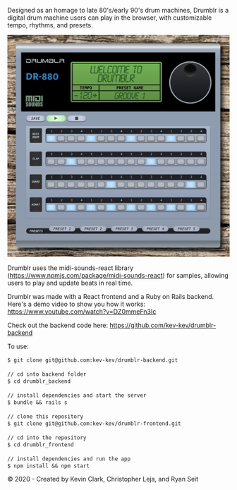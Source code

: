 Designed as an homage to late 80's/early 90's drum machines, Drumblr is a digital drum machine users can play in the browser, with customizable tempo, rhythms, and presets.

<img src="drumblr-image.png" alt="Drumblr" width="700"/>

Drumblr uses the midi-sounds-react library (https://www.npmjs.com/package/midi-sounds-react) for samples, allowing users to play and update beats in real time.

Drumblr was made with a React frontend and a Ruby on Rails backend. Here's a demo video to show you how it works: https://www.youtube.com/watch?v=DZ0mmeFn3Ic

Check out the backend code here: https://github.com/kev-kev/drumblr-backend

To use: 

```// clone backend first
$ git clone git@github.com:kev-kev/drumblr-backend.git

// cd into backend folder
$ cd drumblr_backend

// install dependencies and start the server
$ bundle && rails s

// clone this repository
$ git clone git@github.com:kev-kev/drumblr-frontend.git 

// cd into the repository
$ cd drumblr_frontend

// install dependencies and run the app
$ npm install && npm start
```
© 2020 - Created by Kevin Clark, Christopher Leja, and Ryan Seit


